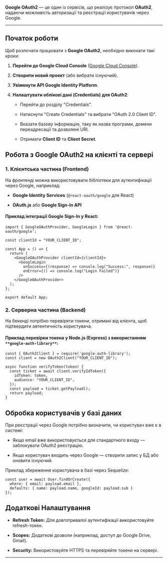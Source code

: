 **Google OAuth2** — це один із сервісів, що реалізує протокол **OAuth2**, надаючи можливість авторизації та реєстрації користувачів через Google.

---
## **Початок роботи**

Щоб розпочати працювати з **Google OAuth2**, необхідно виконати такі кроки:

1. **Перейти до Google Cloud Console** ([Google Cloud Console](https://console.developers.google.com/)).
    
2. **Створити новий проект** (або вибрати існуючий).
    
3. **Увімкнути API Google Identity Platform**.
    
4. **Налаштувати облікові дані (Credentials) для OAuth2**:
    
    - Перейти до розділу "Credentials".
        
    - Натиснути "Create Credentials" та вибрати "OAuth 2.0 Client ID".
        
    - Вказати базову інформацію, таку як назва програми, домени переадресації та дозволені URI.
        
    - Отримати **Client ID** та **Client Secret**.
        

## **Робота з Google OAuth2 на клієнті та сервері**

### **1. Клієнтська частина (Frontend)**

На фронтенді можна використовувати бібліотеки для аутентифікації через Google, наприклад:

- **Google Identity Services** (`@react-oauth/google` для React)
    
- **OAuth.js** або **Google Sign-In API**
    

#### **Приклад інтеграції Google Sign-In у React:**

```
import { GoogleOAuthProvider, GoogleLogin } from '@react-oauth/google';

const clientId = "YOUR_CLIENT_ID";

const App = () => {
  return (
    <GoogleOAuthProvider clientId={clientId}>
      <GoogleLogin
        onSuccess={(response) => console.log("Success:", response)}
        onError={() => console.log("Login Failed")}
      />
    </GoogleOAuthProvider>
  );
};

export default App;
```

### **2. Серверна частина (Backend)**

На бекенді потрібно перевіряти токени, отримані від клієнта, щоб підтвердити автентичність користувача.

#### **Приклад перевірки токена у Node.js (Express) з використанням** `**google-auth-library**`**:**

```
const { OAuth2Client } = require('google-auth-library');
const client = new OAuth2Client("YOUR_CLIENT_ID");

async function verifyToken(token) {
  const ticket = await client.verifyIdToken({
    idToken: token,
    audience: "YOUR_CLIENT_ID",
  });
  const payload = ticket.getPayload();
  return payload;
}
```

## **Обробка користувачів у базі даних**

При реєстрації через Google потрібно визначити, чи користувач вже є в системі:

- Якщо email вже використовується для стандартного входу — заблокувати OAuth2 реєстрацію.
    
- Якщо користувач входить через Google — створити запис у БД або оновити існуючий.
    

Приклад збереження користувача в базі через Sequelize:

```
const user = await User.findOrCreate({
  where: { email: payload.email },
  defaults: { name: payload.name, googleId: payload.sub }
});
```

## **Додаткові Налаштування**

- **Refresh Token:** Для довготривалої аутентифікації використовуйте refresh-токен.
    
- **Scopes:** Додаткові дозволи (наприклад, доступ до Google Drive, Gmail).
    
- **Security:** Використовуйте HTTPS та перевіряйте токени на сервері.
    

---